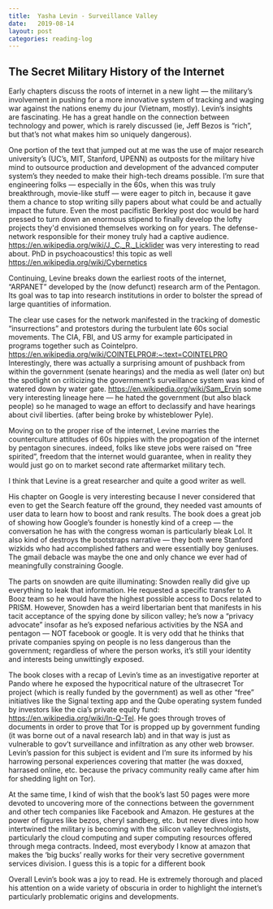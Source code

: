 ```yaml
---
title:  Yasha Levin - Surveillance Valley
date:   2019-08-14
layout: post
categories: reading-log
---
```


## The Secret Military History of the Internet

Early chapters discuss the roots of internet in a new light — the military’s involvement in pushing for a more innovative system of tracking and waging war against the nations enemy du jour (Vietnam, mostly). Levin’s insights are fascinating. He has a great handle on the connection between technology and power, which is rarely discussed (ie, Jeff Bezos is “rich”, but that’s not what makes him so uniquely dangerous). 

One portion of the text that jumped out at me was the use of major research university’s (UC’s, MIT, Stanford, UPENN) as outposts for the military hive mind to outsource production and development of the advanced computer system’s they needed to make their high-tech dreams possible. I’m sure that engineering folks — especially in the 60s, when this was truly breakthrough, movie-like stuff — were eager to pitch in, because it gave them a chance to stop writing silly papers about what could be and actually impact the future. Even the most pacifistic Berkley post doc would be hard pressed to turn down an enormous stipend to finally develop the lofty projects they'd envisioned themselves working on for years. The defense-network responsible for their money truly had a captive audience. 
https://en.wikipedia.org/wiki/J._C._R._Licklider was very interesting to read about. PhD in psychoacoustics!
this topic as well https://en.wikipedia.org/wiki/Cybernetics

Continuing, Levine breaks down the earliest roots of the internet, “ARPANET” developed by the (now defunct) research arm of the Pentagon. Its goal was to tap into research institutions in order to bolster the spread of large quantities of information.

The clear use cases for the network manifested in the tracking of domestic “insurrections” and protestors during the turbulent late 60s social movements. The CIA, FBI, and US army for example participated in programs together such as Cointelpro. 
https://en.wikipedia.org/wiki/COINTELPRO#:~:text=COINTELPRO
Interestingly, there was actually a surprising amount of pushback from within the government (senate hearings) and the media as well (later on) but the spotlight on criticizing the government’s surveillance system was kind of watered down by water gate.
https://en.wikipedia.org/wiki/Sam_Ervin some very interesting lineage here — he hated the government (but also black people) so he managed to wage an effort to declassify and have hearings about civil liberties.  (after being broke by whisteblower Pyle).

Moving on to the proper rise of the internet, Levine marries the counterculture attitudes of 60s hippies with the propogation of the internet by pentagon sinecures. indeed, folks like steve jobs were raised on “free spirited”, freedom that the internet would guarantee, when in reality they would just go on to market second rate aftermarket military tech. 

I think that Levine is a great researcher and quite a good writer as well. 

His chapter on Google is very interesting because I never considered that even to get the Search feature off the ground, they needed vast amounts of user data to learn how to boost and rank results. The book does a great job of showing how Google’s founder is honestly kind of a creep — the conversation he has with the congress woman is particularly bleak Lol. It also kind of destroys the bootstraps narrative — they both were Stanford wizkids who had accomplished fathers and were essentially boy geniuses. The gmail debacle was maybe the one and only chance we ever had of meaningfully constraining Google. 

The parts on snowden are quite illuminating: Snowden really did give up everything to leak that information. He requested a specific transfer to A Booz team so he would have the highest possible access to Docs related to PRISM. However, Snowden has a weird libertarian bent that manifests in his tacit acceptance of the spying done by silicon valley; he’s now a “privacy advocate” insofar as he’s exposed nefarious activities by the NSA and pentagon — NOT facebook or google. It is very odd that he thinks that private companies spying on people is no less dangerous than the government; regardless of where the person works, it’s still your identity and interests being unwittingly exposed. 

The book closes with a recap of Levin’s time as an investigative reporter at Pando where he exposed the hypocritical nature of the ultrasecret Tor project (which is really funded by the government) as well as other “free” initiatives like the Signal texting app and the Qube operating system funded by investors like the cia’s private equity fund: https://en.wikipedia.org/wiki/In-Q-Tel. He goes through troves of documents in order to prove that Tor is propped up by government funding (it was borne out of a naval research lab) and in that way is just as vulnerable to gov’t surveillance and infiltration as any other web browser. Levin’s passion for this subject is evident and I’m sure its informed by his harrowing personal experiences covering that matter (he was doxxed, harrased online, etc. because the privacy community really came after him for shedding light on Tor).

At the same time, I kind of wish that the book’s last 50 pages were more devoted to uncovering more of the connections between the government and other tech companies like Facebook and Amazon. He gestures at the power of figures like bezos, cheryl sandberg, etc. but never dives into how intertwined the military is becoming with the silicon valley technologists, particularly the cloud computing and super computing resources offered through mega contracts. Indeed, most everybody I know at amazon that makes the ‘big bucks’ really works for their very secretive government services division. I guess this is a topic for a different book

Overall Levin’s book was a joy to read. He is extremely thorough and placed his attention on a wide variety of obscuria in order to highlight the internet’s particularly problematic origins and developments. 